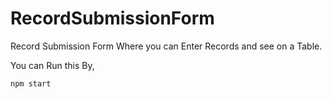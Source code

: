 # RecordSubmissionForm

Record Submission Form Where you can Enter Records and see on a Table.

You can Run this By,
```
npm start
```